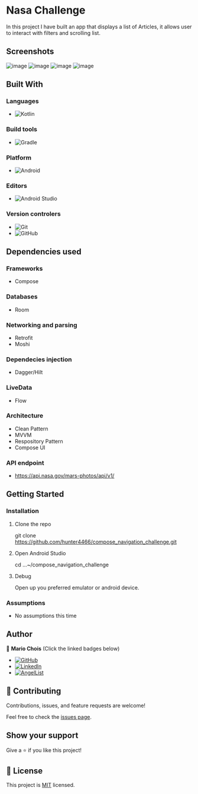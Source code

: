 # Nasa Challenge

In this project I have built an app that displays a list of Articles, it allows user to interact with filters and scrolling list.

## Screenshots

![image](./screenshots/Capture1.png)
![image](./screenshots/Capture2.PNG)
![image](./screenshots/Capture3.PNG)
![image](./screenshots/Capture4.PNG)

## Built With

### Languages
- ![Kotlin](https://img.shields.io/badge/kotlin-%230095D5.svg?style=for-the-badge&logo=kotlin&logoColor=white)

### Build tools
- ![Gradle](https://img.shields.io/badge/Gradle-02303A.svg?style=for-the-badge&logo=Gradle&logoColor=white)

### Platform
- ![Android](https://img.shields.io/badge/Android-3DDC84?style=for-the-badge&logo=android&logoColor=white)

### Editors
- ![Android Studio](https://img.shields.io/badge/Android%20Studio-3DDC84.svg?style=for-the-badge&logo=android-studio&logoColor=white)

### Version controlers
- ![Git](https://img.shields.io/badge/git-%23F05033.svg?style=for-the-badge&logo=git&logoColor=white)
- ![GitHub](https://img.shields.io/badge/github-%23121011.svg?style=for-the-badge&logo=github&logoColor=white)

## Dependencies used
### Frameworks
- Compose

### Databases
- Room

### Networking and parsing
- Retrofit
- Moshi

### Dependecies injection
- Dagger/Hilt

### LiveData
- Flow

### Architecture
- Clean Pattern
- MVVM
- Respository Pattern
- Compose UI

### API endpoint
- https://api.nasa.gov/mars-photos/api/v1/

## Getting Started

### Installation

1. Clone the repo

   git clone https://github.com/hunter4466/compose_navigation_challenge.git

2. Open Android Studio

   cd ...~/compose_navigation_challenge

3. Debug

   Open up you preferred emulator or android device.

### Assumptions

- No assumptions this time

## Author

👤 **Mario Chois**
(Click the linked badges below)
- [![GitHub](https://img.shields.io/badge/github-%23121011.svg?style=for-the-badge&logo=github&logoColor=white)](https://github.com/hunter4466/)
- [![LinkedIn](https://img.shields.io/badge/linkedin-%230077B5.svg?style=for-the-badge&logo=linkedin&logoColor=white)](https://www.linkedin.com/in/mario-chois-5a13b6b6/)
- [![AngelList](https://img.shields.io/badge/AngelList-%23D4D4D4.svg?style=for-the-badge&logo=AngelList&logoColor=black)](https://angel.co/u/mario-chois)


## 🤝 Contributing

Contributions, issues, and feature requests are welcome!

Feel free to check the [issues page](https://github.com/hunter4466/compose_navigation_challenge/issues).

## Show your support

Give a ⭐️ if you like this project!

## 📝 License

This project is [MIT](./LICENSE) licensed.